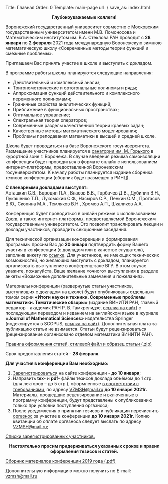 Title: Главная
Order: 0
Template: main-page
url: /
save_as: index.html

**<center>Глубокоуважаемые коллеги!</center>**

Воронежский государственный университет совместно с Московским государственным университетом имени М.В. Ломоносова и Математическим институтом им. В.А. Стеклова РАН проводит с **28 января** по **2 февраля** 2021 года международную Воронежскую зимнюю математическую школу «Современные методы теории функций и смежные проблемы». 

Приглашаем Вас принять участие в школе и выступить с докладом.

В программе работы школы планируются следующие направления:

* Действительный и комплексный анализ;
* Тригонометрические и ортогональные полиномы и ряды;
* Аппроксимация функций действительного и комплексного переменного полиномами;
* Граничные свойства аналитических функций;
* Приближение в функциональных пространствах;
* Оптимальное управление;
* Спектральная теория операторов;
* Современные разделы качественной теории краевых задач;
* Качественные методы математического моделирования;
* Проблемы преподавания математики в высшей и средней школе.

Школа будет проводиться на базе Воронежского госуниверситета. Размещение участников планируется в [санатории им. М. Горького](place) в курортной зоне г. Воронежа.
В случае введения режима самоизоляции конференция будет проводиться в формате онлайн с использованием интернет-платформы, предоставленной Воронежским госуниверситетом.
К началу работы планируется издание сборника тезисов конференции (сборник будет размещен в РИНЦ).

**С пленарными докладами выступят:**  
Асташкин С.В., Бородин П.А., Власов В.В., Горбачев Д.В., Дубинин В.Н., Лукашенко Т.П., Лукомский С.Ф., Насыров С.Р., Пенкин О.М., Протасов В.Ю., Скопина М.А., Темляков В.Н., Хромов А.П., Шкаликов А.А.

Конференция будет проводиться в онлайн режиме с использованием [Zoom](https://zoom.us/), а также интернет-платформы, предоставляемой Воронежским государственным университетом. Это позволит транслировать лекции и доклады участников, проводить секционные заседания.

Для технической организации конференции и формирования программы просим Вас до **20 января** подтвердить форму Вашего участия в конференции (с докладом или в качестве слушателя), заполнив анкету по [ссылке](https://forms.gle/wyjSpSnodJCLaoZAA). Для участников, не имеющих технических возможностей, но желающих выступить с докладом, планируется организовать выступление в конференц-зале ВГУ. В этом случае укажите, пожалуйста, Ваше желание «очного» выступления в разделе анкеты «Возможные дополнительные замечания и пожелания».

Материалы конференции (развернутые статьи участников, выступивших с докладом на школе) будут опубликованы отдельным томом серии **«Итоги науки и техники. Современные проблемы математики. Тематические обзоры»** (издание ВИНИТИ РАН, главный редактор - академик РАН Р. В. Гамкрелидзе, [ссылка на сайт](http://www.mathnet.ru/php/journal.phtml?jrnid=into&option_lang=rus)) с последующим переводом и изданием на английском языке в журнале **«Journal of Mathematical Sciences»** издательства Springer (индексируется в SCOPUS, [ссылка на сайт](http://link.springer.com/journal/10958)). Дополнительная плата за публикацию статьи не взимается. Статьи будут рецензироваться (рецензирование организовано отделом математики ВИНИТИ РАН).

[Правила оформления статей, стилевой файл и образец статьи (.zip)](files/tezis.zip)

Срок предоставления статей - **28 февраля**.

**Для участия в конференции Вам необходимо:**

1. [Зарегистрироваться](/registration) на сайте конференции - **до 10 января**;
2. Направить **tex-** и **pdf-** файлы тезисов доклада объёмом до 1 стр. (для лекторов – до 5 стр.), оформленные [в соответствии с требованиями](/rules), по адресу [VZMSH@mail.ru](mailto:vzmsh@mail.ru) **до 10 января 2021г.** Материалы, прошедшие рецензирование и включенные в программу конференции, будут представлены к опубликованию только при условии поступления оргвзноса;
3. После уведомления о принятии тезисов к публикации перечислить [оргвзнос](/contribution) за участие в конференции **до 10 января 2021г.** Копию квитанции об оплате оргвзноса следует выслать по адресу [VZMSH@mail.ru](mailto:vzmsh@mail.ru);

[Списки зарегистрированных участников.](/list)

**<center>Настоятельно просим придерживаться указанных сроков и правил оформления тезисов и статей.</center>**

[Сборник материалов конференции 2019 года (.pdf)](files/vzmsh2019.pdf)

Дополнительную информацию можно получить по E-mail: [vzmsh@mail.ru](mailto:vzmsh@mail.ru)
